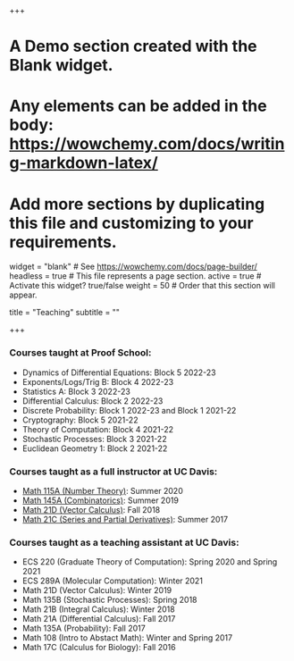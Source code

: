 +++
# A Demo section created with the Blank widget.
# Any elements can be added in the body: https://wowchemy.com/docs/writing-markdown-latex/
# Add more sections by duplicating this file and customizing to your requirements.

widget = "blank"  # See https://wowchemy.com/docs/page-builder/
headless = true  # This file represents a page section.
active = true  # Activate this widget? true/false
weight = 50  # Order that this section will appear.

title = "Teaching"
subtitle = ""

+++

### Courses taught at Proof School:
- Dynamics of Differential Equations: Block 5 2022-23
- Exponents/Logs/Trig B: Block 4 2022-23
- Statistics A: Block 3 2022-23
- Differential Calculus: Block 2 2022-23
- Discrete Probability: Block 1 2022-23 and Block 1 2021-22
- Cryptography: Block 5 2021-22
- Theory of Computation: Block 4 2021-22
- Stochastic Processes: Block 3 2021-22
- Euclidean Geometry 1: Block 2 2021-22

### Courses taught as a full instructor at UC Davis:
- [Math 115A (Number Theory)](https://canvas.ucdavis.edu/courses/504437): Summer 2020
- [Math 145A (Combinatorics)](https://canvas.ucdavis.edu/courses/390114): Summer 2019
- [Math 21D (Vector Calculus)](https://canvas.ucdavis.edu/courses/252724): Fall 2018
- [Math 21C (Series and Partial Derivatives)](https://canvas.ucdavis.edu/courses/168017): Summer 2017

### Courses taught as a teaching assistant at UC Davis:
- ECS 220 (Graduate Theory of Computation): Spring 2020 and Spring 2021
- ECS 289A (Molecular Computation): Winter 2021
- Math 21D (Vector Calculus): Winter 2019
- Math 135B (Stochastic Processes): Spring 2018
- Math 21B (Integral Calculus): Winter 2018
- Math 21A (Differential Calculus): Fall 2017
- Math 135A (Probability): Fall 2017
- Math 108 (Intro to Abstact Math): Winter and Spring 2017
- Math 17C (Calculus for Biology): Fall 2016
